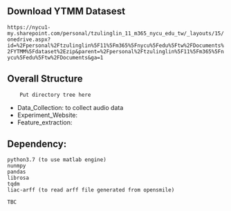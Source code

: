 ## Download YTMM Datasest
```https://nycu1-my.sharepoint.com/personal/tzulinglin_11_m365_nycu_edu_tw/_layouts/15/onedrive.aspx?id=%2Fpersonal%2Ftzulinglin%5F11%5Fm365%5Fnycu%5Fedu%5Ftw%2FDocuments%2FYTMM%5Fdataset%2Ezip&parent=%2Fpersonal%2Ftzulinglin%5F11%5Fm365%5Fnycu%5Fedu%5Ftw%2FDocuments&ga=1```

## Overall Structure
```
    Put directory tree here
```
- Data_Collection: to collect audio data
- Experiment_Website: 
- Feature_extraction: 

## Dependency:
```
python3.7 (to use matlab engine)
nunmpy 
pandas
librosa
tqdm
liac-arff (to read arff file generated from opensmile)

TBC
```

